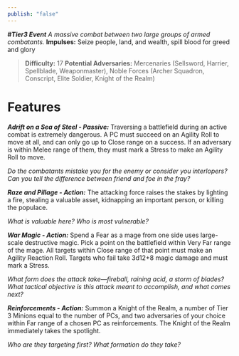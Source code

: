 ```yaml
---
publish: "false"
---
```

***#Tier3 Event***
*A massive combat between two large groups of armed combatants.*
**Impulses:** Seize people, land, and wealth, spill blood for greed and glory

> **Difficulty:** 17
> **Potential Adversaries:** Mercenaries (Sellsword, Harrier, Spellblade, Weaponmaster), Noble Forces (Archer Squadron, Conscript, Elite Soldier, Knight of the Realm)

# Features

***Adrift on a Sea of Steel - Passive:*** Traversing a battlefield during an active combat is extremely dangerous. A PC must succeed on an Agility Roll to move at all, and can only go up to Close range on a success. If an adversary is within Melee range of them, they must mark a Stress to make an Agility Roll to move.

  *Do the combatants mistake you for the enemy or consider you interlopers? Can you tell the difference between friend and foe in the fray?*

***Raze and Pillage - Action:*** The attacking force raises the stakes by lighting a fire, stealing a valuable asset, kidnapping an important person, or killing the populace.

  *What is valuable here? Who is most vulnerable?*

***War Magic - Action:*** Spend a Fear as a mage from one side uses large-scale destructive magic. Pick a point on the battlefield within Very Far range of the mage. All targets within Close range of that point must make an Agility Reaction Roll. Targets who fail take 3d12+8 magic damage and must mark a Stress.

  *What form does the attack take—fireball, raining acid, a storm of blades? What tactical objective is this attack meant to accomplish, and what comes next?*

***Reinforcements - Action:*** Summon a Knight of the Realm, a number of Tier 3 Minions equal to the number of PCs, and two adversaries of your choice within Far range of a chosen PC as reinforcements. The Knight of the Realm immediately takes the spotlight.

  *Who are they targeting first? What formation do they take?*
